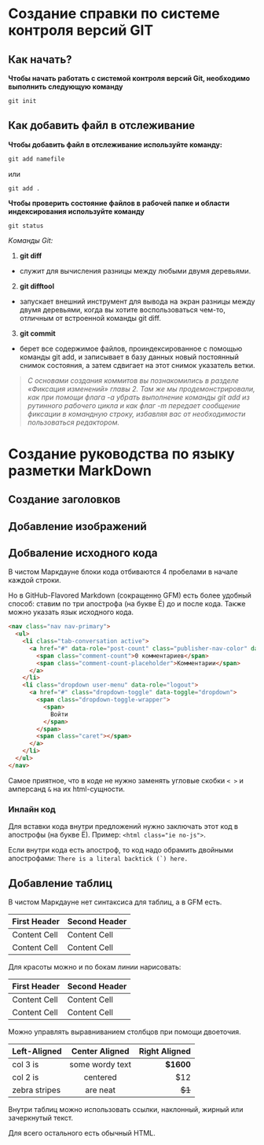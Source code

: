 # Создание справки по системе контроля версий GIT


## Как начать?
**Чтобы начать работать с системой контроля версий Git, необходимо выполнить следующую команду**

```cs
git init
```

## Как добавить файл в отслеживание

**Чтобы добавить файл в отслеживание используйте команду:**
```cs
git add namefile
```
или
```
git add .
```
**Чтобы проверить состояние файлов в рабочей папке и области
индексирования используйте команду**
```
git status
```

*Kоманды Git:*

1. **git diff** 
* служит для вычисления разницы между любыми двумя деревьями. 
2. **git difftool**

* запускает внешний инструмент для вывода на экран
разницы между двумя деревьями, когда вы хотите воспользоваться чем-то, отличным от встроенной команды git diff.

3. **git commit**
*  берет все содержимое файлов, проиндексированное с помощью
команды git add, и записывает в базу данных новый постоянный снимок состояния,
а затем сдвигает на этот снимок указатель ветки.

> *С основами создания коммитов вы познакомились в разделе «Фиксация изменений» главы 2. Там же мы продемонстрировали, как при помощи флага -a убрать
выполнение команды git add из рутинного рабочего цикла и как флаг -m передает сообщение фиксации в командную строку, избавляя вас от необходимости
пользоваться редактором.*

# Создание руководства по языку разметки MarkDown


## Создание заголовков


## Добавление изображений


## Добваление исходного кода

В чистом Маркдауне блоки кода отбиваются 4 пробелами в начале каждой строки.

Но в GitHub-Flavored Markdown (сокращенно GFM) есть более удобный способ: ставим по три апострофа (на букве Ё) до и после кода. Также можно указать язык исходного кода.

```html
<nav class="nav nav-primary">
  <ul>
    <li class="tab-conversation active">
      <a href="#" data-role="post-count" class="publisher-nav-color" data-nav="conversation">
        <span class="comment-count">0 комментариев</span>
        <span class="comment-count-placeholder">Комментарии</span>
      </a>
    </li>
    <li class="dropdown user-menu" data-role="logout">
      <a href="#" class="dropdown-toggle" data-toggle="dropdown">
        <span class="dropdown-toggle-wrapper">
          <span>
            Войти
          </span>
        </span>
        <span class="caret"></span>
      </a>
    </li>
  </ul>
</nav>
```

Самое приятное, что в коде не нужно заменять угловые скобки `< >` и амперсанд `&` на их html-сущности.

### Инлайн код

Для вставки кода внутри предложений нужно заключать этот код в апострофы (на букве Ё). Пример: `<html class="ie no-js">`.

Если внутри кода есть апостроф, то код надо обрамить двойными апострофами: ``There is a literal backtick (`) here.``



## Добавление таблиц

В чистом Маркдауне нет синтаксиса для таблиц, а в GFM есть.

First Header  | Second Header
------------- | -------------
Content Cell  | Content Cell
Content Cell  | Content Cell

Для красоты можно и по бокам линии нарисовать:

| First Header  | Second Header |
| ------------- | ------------- |
| Content Cell  | Content Cell  |
| Content Cell  | Content Cell  |

Можно управлять выравниванием столбцов при помощи двоеточия.

| Left-Aligned  | Center Aligned  | Right Aligned |
|:------------- |:---------------:| -------------:|
| col 3 is      | some wordy text |     **$1600** |
| col 2 is      | centered        |         $12   |
| zebra stripes | are neat        |        ~~$1~~ |

Внутри таблиц можно использовать ссылки, наклонный, жирный или зачеркнутый текст.

Для всего остального есть обычный HTML.